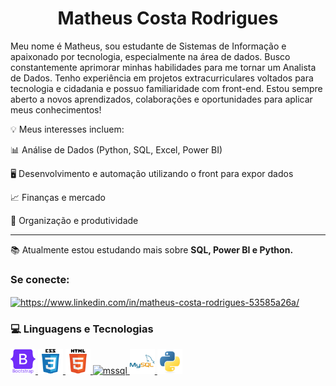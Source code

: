 <h1 align="center">Matheus Costa Rodrigues</h1>
Meu nome é Matheus, sou estudante de Sistemas de Informação e apaixonado por tecnologia, especialmente na área de dados. Busco constantemente aprimorar minhas habilidades para me tornar um Analista de Dados.
Tenho experiência em projetos extracurriculares voltados para tecnologia e cidadania e possuo familiaridade com front-end. Estou sempre aberto a novos aprendizados, colaborações e oportunidades para aplicar meus conhecimentos!

💡 Meus interesses incluem:

📊 Análise de Dados (Python, SQL, Excel, Power BI)

🖥️ Desenvolvimento e automação utilizando o front para expor dados

📈 Finanças e mercado

🎯 Organização e produtividade
_____________________________________________________________________________________
📚 Atualmente estou estudando mais sobre **SQL, Power BI e Python.**



<h3 align="left">Se conecte:</h3>
<p align="left">
<a href="linkedin.com/in/matheus-costa-rodrigues-53585a26a/" target="blank"><img align="center" src="https://raw.githubusercontent.com/rahuldkjain/github-profile-readme-generator/master/src/images/icons/Social/linked-in-alt.svg" alt="https://www.linkedin.com/in/matheus-costa-rodrigues-53585a26a/" height="30" width="40" /></a>
</p>

<h3 align="left">💻 Linguagens e Tecnologias</h3>
<p align="left"> <a href="https://getbootstrap.com" target="_blank" rel="noreferrer"> <img src="https://raw.githubusercontent.com/devicons/devicon/master/icons/bootstrap/bootstrap-plain-wordmark.svg" alt="bootstrap" width="40" height="40"/> </a> <a href="https://www.w3schools.com/css/" target="_blank" rel="noreferrer"> <img src="https://raw.githubusercontent.com/devicons/devicon/master/icons/css3/css3-original-wordmark.svg" alt="css3" width="40" height="40"/> </a> <a href="https://www.w3.org/html/" target="_blank" rel="noreferrer"> <img src="https://raw.githubusercontent.com/devicons/devicon/master/icons/html5/html5-original-wordmark.svg" alt="html5" width="40" height="40"/> </a> <a href="https://www.microsoft.com/en-us/sql-server" target="_blank" rel="noreferrer"> <img src="https://www.svgrepo.com/show/303229/microsoft-sql-server-logo.svg" alt="mssql" width="40" height="40"/> </a> <a href="https://www.mysql.com/" target="_blank" rel="noreferrer"> <img src="https://raw.githubusercontent.com/devicons/devicon/master/icons/mysql/mysql-original-wordmark.svg" alt="mysql" width="40" height="40"/> </a> <a href="https://www.python.org" target="_blank" rel="noreferrer"> <img src="https://raw.githubusercontent.com/devicons/devicon/master/icons/python/python-original.svg" alt="python" width="40" height="40"/> </a> </p>








<!--- 👋 Hi, I’m @Theuscr
- 👀 I’m interested in ...
- 🌱 I’m currently learning ...
- 💞️ I’m looking to collaborate on ...
- 📫 How to reach me ...
- 😄 Pronouns: ...
- ⚡ Fun fact: ...

Theuscr/Theuscr is a ✨ special ✨ repository because its `README.md` (this file) appears on your GitHub profile.
You can click the Preview link to take a look at your changes.
--->
